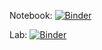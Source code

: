 Notebook: [![Binder](https://mybinder.org/badge_logo.svg)](https://mybinder.org/v2/gh/dangkat/BIOS512-binder/main)

Lab: [![Binder](https://mybinder.org/badge_logo.svg)](https://mybinder.org/v2/gh/dangkat/BIOS512-binder/main?urlpath=lab)
